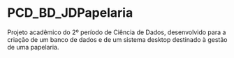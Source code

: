 # PCD_BD_JDPapelaria
Projeto acadêmico do 2º período de Ciência de Dados, desenvolvido para a criação de um banco de dados e de um sistema desktop destinado à gestão de uma papelaria.
